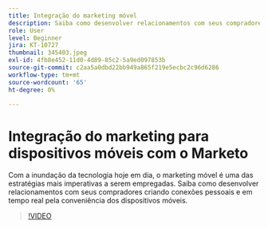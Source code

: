 ```yaml
---
title: Integração do marketing móvel
description: Saiba como desenvolver relacionamentos com seus compradores criando conexões pessoais e em tempo real pela conveniência dos dispositivos móveis.
role: User
level: Beginner
jira: KT-10727
thumbnail: 345403.jpeg
exl-id: 4fb8e452-11d0-4d89-85c2-5a9ed097853b
source-git-commit: c2aa5a0dbd22bb949a865f219e5ecbc2c96d6286
workflow-type: tm+mt
source-wordcount: '65'
ht-degree: 0%

---
```


# Integração do marketing para dispositivos móveis com o Marketo

Com a inundação da tecnologia hoje em dia, o marketing móvel é uma das estratégias mais imperativas a serem empregadas. Saiba como desenvolver relacionamentos com seus compradores criando conexões pessoais e em tempo real pela conveniência dos dispositivos móveis.

>[!VIDEO](https://video.tv.adobe.com/v/345403/?quality=12&learn=on)
